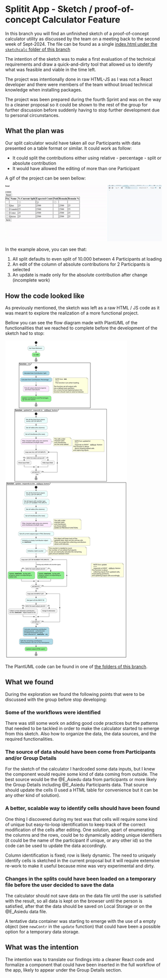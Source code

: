 # Splitit App - Sketch / proof-of-concept Calculator Feature

In this branch you will find an unfinished sketch of a proof-of-concept calculator utility as discussed by the team on a meeting back to the second week of Sept-2024. The file can be found as a single [index.html under the `sketchcalc` folder of this branch](https://github.com/chingu-voyages/v51-tier2-team-23/tree/sketchcalc/sketchcalc/index.html)

The intention of the sketch was to make a first evaluation of the technical requirements and draw a quick-and-dirty tool that allowed us to identify what was feasible and viable in the time left.

The project was intentionally done in raw HTML-JS as I was not a React developer and there were members of the team without broad technical knowledge when installing packages.

The project was been prepared during the fourth Sprint and was on the way to a cleaner proposal so it could be shown to the rest of the group for further discussion before suddenly having to stop further development due to personal circunstances.

## What the plan was

Our split calculator would have taken all our Participants with data presented on a table format or similar. It could work as follow:
* It could split the contributions either using relative - percentage - split or absolute contribution
* It would have allowed the editing of more than one Participant

A gif of the project can be seen bellow:

![](/resources/img/sketchCalc.gif)

In the example above, you can see that:
1. All split defaults to even split of 10.000 between 4 Participants at loading
2. An edit of the column of absolute contributions for 2 Participants is selected
3. An update is made only for the absolute contribution after change (incomplete work)

## How the code looked like

As previously mentioned, the sketch was left as a raw HTML / JS code as it was meant to explore the realization of a more functional project.

Bellow you can see the flow diagram made with PlantUML of the functionalities that we reached to complete before the development of the sketch had to stop:

![](/resources/img/flowdiagJS.svg)

The PlantUML code can be found in one of [the folders of this branch](https://github.com/chingu-voyages/v51-tier2-team-23/tree/sketchcalc/resources/scripts/flowDiagPlantUML).

## What we found

During the exploration we found the following points that were to be discussed with the group before stop developing:

### Some of the workflows were identified

There was still some work on adding good code practices but the patterns that needed to be tackled in order to make the calculator started to emerge from this sketch. Also how to organize the data, the data sources, and the required functionalities.

### The source of data should have been come from Participants and/or Group Details

For the sketch of the calculator I hardcoded some data inputs, but I knew the component would require some kind of data coming from outside. The best source would be the @E_Asiedu data from participants or more likely the Group Details including @E_Asiedu Participants data. That source should update the cells (I used a HTML table for convenience but it can be any other kind of solution).

### A better, scalable way to identify cells should have been found

One thing I discovered during my test was that cells will require some kind of unique but easy-to-loop identification to keep track of the correct modification of the cells after editing. One solution, apart of enumerating the columns and the rows, could be to dynamically adding unique identifiers (it could be the name of the participant if unique, or any other id) so the code can be used to update the data accordingly. 

Column identification is fixed; row is likely dynamic. The need to uniquely identify cells is sketched in the current proposal but it will require extensive re-work to make it useful because mine was very experimental and dirty.

### Changes in the splits could have been loaded on a temporary file before the user decided to save the data

The calculator should not save data on the data file until the user is satisfied with the result, so all data is kept on the browser until the person is satisfied, after that the data should be saved on Local Storage or on the @E_Asiedu  data file.

A tentative data container was starting to emerge with the use of a empty object (see `newContr` in the `update` function) that could have been a possible option for a temporary data storage. 

## What was the intention

The intention was to translate our findings into a cleaner React code and formalize a component that could have been inserted in the full workflow of the app, likely to appear under the Group Details section.
